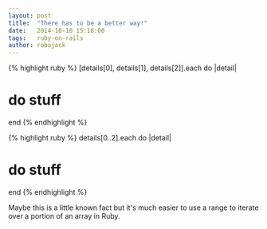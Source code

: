 ```yaml
---
layout: post
title:  "There has to be a better way!"
date:   2014-10-10 15:18:00
tags:   ruby-on-rails
author: robojack
---
```



{% highlight ruby %}
[details[0], details[1], details[2]].each do |detail|
  # do stuff
end
{% endhighlight %}

{% highlight ruby %}
details[0..2].each do |detail|
  # do stuff
end
{% endhighlight %}

Maybe this is a little known fact but it's much easier to use a range to iterate over a portion of an array in&nbsp;Ruby.